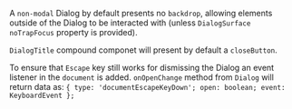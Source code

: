 A `non-modal` Dialog by default presents no `backdrop`, allowing elements outside of the Dialog to be interacted with (unless `DialogSurface` `noTrapFocus` property is provided).

`DialogTitle` compound componet will present by default a `closeButton`.

To ensure that `Escape` key still works for dismissing the Dialog an event listener in the `document` is added. `onOpenChange` method from `Dialog` will return data as: `{ type: 'documentEscapeKeyDown'; open: boolean; event: KeyboardEvent };`
